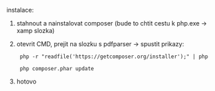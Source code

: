 instalace:

1. stahnout a nainstalovat composer (bude to chtit cestu k php.exe -> xamp slozka)
2. otevrit CMD, prejit na slozku s pdfparser -> spustit prikazy:

		php -r "readfile('https://getcomposer.org/installer');" | php
		
		php composer.phar update
		
3. hotovo
